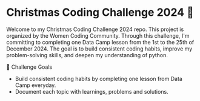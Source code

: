 # Christmas Coding Challenge 2024 🎄

Welcome to my Christmas Coding Challenge 2024 repo. This project is organized by the Women Coding Community. Through this challenge, I'm committing to completing one Data Camp lesson from the 1st to the 25th of December 2024. The goal is to build consistent coding habits, improve my problem-solving skills, and deepen my understanding of python.

📅 Challenge Goals
* Build consistent coding habits by completing one lesson from Data Camp everyday.
* Document each topic with learnings, problems and solutions.
